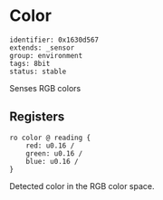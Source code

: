 # Color

    identifier: 0x1630d567
    extends: _sensor
    group: environment
    tags: 8bit
    status: stable

Senses RGB colors

## Registers

    ro color @ reading {
        red: u0.16 /
        green: u0.16 /
        blue: u0.16 /
    }

Detected color in the RGB color space.
